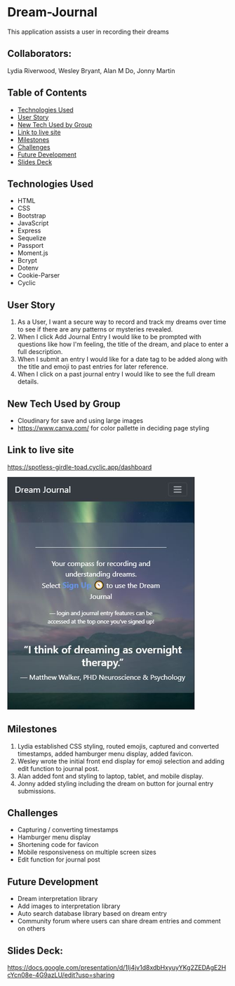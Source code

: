 # Dream-Journal

This application assists a user in recording their dreams

## Collaborators:

Lydia Riverwood, Wesley Bryant, Alan M Do, Jonny Martin

## Table of Contents

- [Technologies Used](#technologies-used)
- [User Story](#user-story)
- [New Tech Used by Group](#new-tech-used-by-group)
- [Link to live site](#link-to-live-site)
- [Milestones](#milestones)
- [Challenges](#challenges)
- [Future Development](#future-development)
- [Slides Deck](#slides-deck)

## Technologies Used

- HTML
- CSS
- Bootstrap
- JavaScript
- Express
- Sequelize
- Passport
- Moment.js
- Bcrypt
- Dotenv
- Cookie-Parser
- Cyclic

## User Story

1. As a User, I want a secure way to record and track my dreams over time to see if there are any patterns or mysteries revealed.
2. When I click Add Journal Entry I would like to be prompted with questions like how I'm feeling, the title of the dream, and place to enter a full description.
3. When I submit an entry I would like for a date tag to be added along with the title and emoji to past entries for later reference.
4. When I click on a past journal entry I would like to see the full dream details.

## New Tech Used by Group

- Cloudinary for save and using large images
- https://www.canva.com/ for color pallette in deciding page styling

## Link to live site

https://spotless-girdle-toad.cyclic.app/dashboard

<a href="https://spotless-girdle-toad.cyclic.app/dashboard">
<img src="./images/dreamjournal.jpg" alt="Dream Journal" page title">
</a>

## Milestones

1. Lydia established CSS styling, routed emojis, captured and converted timestamps, added hamburger menu display, added favicon.
2. Wesley wrote the initial front end display for emoji selection and adding edit function to journal post.
3. Alan added font and styling to laptop, tablet, and mobile display.
4. Jonny added styling including the dream on button for journal entry submissions.

## Challenges

- Capturing / converting timestamps
- Hamburger menu display
- Shortening code for favicon
- Mobile responsiveness on multiple screen sizes
- Edit function for journal post

## Future Development

- Dream interpretation library
- Add images to interpretation library
- Auto search database library based on dream entry
- Community forum where users can share dream entries and comment on others

## Slides Deck:

https://docs.google.com/presentation/d/1Ij4jv1d8xdbHxyuyYKg2ZEDAgE2HcYcn08e-4G9azLU/edit?usp=sharing
